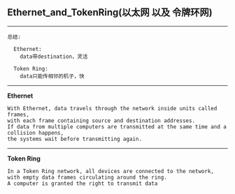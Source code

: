 ## Ethernet_and_TokenRing(以太网 以及 令牌环网) ##
---
```
总结:

  Ethernet: 
    data带destination，灵活
    
  Token Ring:
    data只能传相邻的机子，快
```
---

__Ethernet__
```
With Ethernet, data travels through the network inside units called frames, 
with each frame containing source and destination addresses. 
If data from multiple computers are transmitted at the same time and a collision happens, 
the systems wait before transmitting again.
```

---

__Token Ring__
```
In a Token Ring network, all devices are connected to the network, 
with empty data frames circulating around the ring. 
A computer is granted the right to transmit data
```
